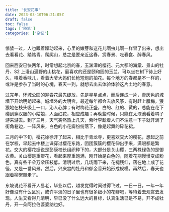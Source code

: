 ```yaml
---
title: '长安花事'
date: 2023-03-10T06:21:05Z
draft: false
toc: false
tags: ['随笔']
categories: ['杂记']
---
```


惊蛰一过，人也跟着躁动起来，心里的嫩芽和这花儿啊虫儿啊一样冒了出来，想出去看看花、踏踏青、爬爬山，总之是要亲近这春，赏春景、吃春食、醉春风。

回来西安已快两年，时常想起北京的春，玉渊潭的樱花、元大都的海棠、景山的牡丹、S2 上漫山遍野的山桃花，最喜欢的还是颐和园的玉兰，可以坐在树下待上好久，嗅着香味儿，看着大爷大妈们长枪短炮的拍花。每个地方的春都是不一样的，或许是参杂了当时的心境，春天一到，就想去出去体验体验这片土地的春意。

过完年，环城公园的迎春花最先绽放，先是星星点点，而后连成一片，青灰色的城墙下开始明朗起来。城墙外的大明宫，最近每年都会去放风筝，有时赶上腊梅，狠狠地在枝头吸上一口，沁人心脾；有时梅花正盛，白的、红的、黄的，总能在花下碰到穿汉服的小姑娘，人面红花，相应成趣；再晚些时候，只能在太液池看着鸭子游来游去。到了三月，天气突然热上几天，紫叶李趁着人们不注意一下子就开满了街角巷边，一阵风来，白色的小花瓣纷纷落下，像是起舞的碎花裙。

三月的中下旬，樱花徐徐开了起来，相比于青龙寺，更喜欢交大的樱花，想起之前在学校，早起去中楼上课穿过樱花东路，团团簇簇的樱花伸出手来，满眼都是繁花。交大的樱花据说是彭康校长组织种下的，大部分是关山樱，三两株绿色的是御衣黄。关山樱是重瓣花，看起来厚重饱满，刚开始是白色的，随着花期慢慢变成粉色，真有些千朵万朵压枝低。清明过后，几场雨下来，花褪残红，落在地上成了花径，又是一番风景。然后，兴庆宫的牡丹和郁金香开始形成规模。再然后，春天也跟着柳絮飘走了。

东坡说花不看开人易老，毕业以后，越发觉得时间过得飞过，一日一日，一年一年好像没有什么区别，或许平淡的日子里也有很多细小的花瓣吧，等待着去观赏去发现。人生又看得几清明，早已没了什么远大的目标，认真生活已是不易，开不成牡丹，开一朵阿拉伯婆婆纳也好。
